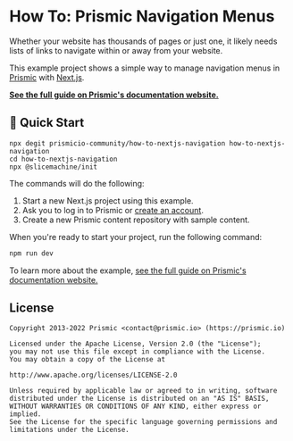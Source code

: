 # How To: Prismic Navigation Menus

Whether your website has thousands of pages or just one, it likely needs lists of links to navigate within or away from your website.

This example project shows a simple way to manage navigation menus in [Prismic][prismic] with [Next.js][nextjs].

[**See the full guide on Prismic's documentation website.**](#)

## 🚀 Quick Start

```
npx degit prismicio-community/how-to-nextjs-navigation how-to-nextjs-navigation
cd how-to-nextjs-navigation
npx @slicemachine/init
```

The commands will do the following:

1. Start a new Next.js project using this example.
2. Ask you to log in to Prismic or [create an account][prismic-sign-up].
3. Create a new Prismic content repository with sample content.

When you're ready to start your project, run the following command:

```sh
npm run dev
```

To learn more about the example, [see the full guide on Prismic's documentation website.](#)

## License

```
Copyright 2013-2022 Prismic <contact@prismic.io> (https://prismic.io)

Licensed under the Apache License, Version 2.0 (the "License");
you may not use this file except in compliance with the License.
You may obtain a copy of the License at

http://www.apache.org/licenses/LICENSE-2.0

Unless required by applicable law or agreed to in writing, software
distributed under the License is distributed on an "AS IS" BASIS,
WITHOUT WARRANTIES OR CONDITIONS OF ANY KIND, either express or implied.
See the License for the specific language governing permissions and
limitations under the License.
```

[prismic]: https://prismic.io/
[prismic-sign-up]: https://prismic.io/dashboard/signup
[nextjs]: https://nextjs.org/
